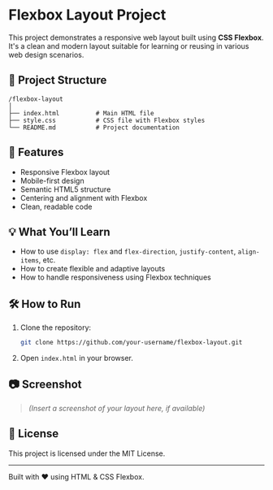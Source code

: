 # Flexbox Layout Project

This project demonstrates a responsive web layout built using **CSS Flexbox**. It's a clean and modern layout suitable for learning or reusing in various web design scenarios.

## 📁 Project Structure

```
/flexbox-layout
│
├── index.html          # Main HTML file
├── style.css           # CSS file with Flexbox styles
└── README.md           # Project documentation
```

## 🚀 Features

- Responsive Flexbox layout
- Mobile-first design
- Semantic HTML5 structure
- Centering and alignment with Flexbox
- Clean, readable code

## 💡 What You’ll Learn

- How to use `display: flex` and `flex-direction`, `justify-content`, `align-items`, etc.
- How to create flexible and adaptive layouts
- How to handle responsiveness using Flexbox techniques

## 🛠️ How to Run

1. Clone the repository:
   ```bash
   git clone https://github.com/your-username/flexbox-layout.git
   ```
2. Open `index.html` in your browser.

## 📷 Screenshot

> *(Insert a screenshot of your layout here, if available)*

## 📄 License

This project is licensed under the MIT License.

---

Built with ❤️ using HTML & CSS Flexbox.